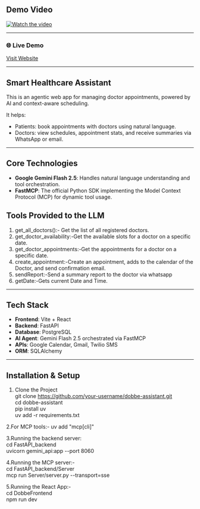 ##  Demo Video 

[![Watch the video](https://img.youtube.com/vi/HxrKmgEiQhw/hqdefault.jpg)](https://www.youtube.com/watch?v=HxrKmgEiQhw)

---

### 🌐 Live Demo
[Visit Website](https://your-app.onrender.com)

---

##  Smart Healthcare Assistant

This is an agentic web app for managing doctor appointments, powered by AI and context-aware scheduling.

It helps:
- Patients: book appointments with doctors using natural language.
- Doctors: view schedules, appointment stats, and receive summaries via WhatsApp or email.

---

##  Core Technologies  

- **Google Gemini Flash 2.5**: Handles natural language understanding and tool orchestration.
- **FastMCP**: The official Python SDK implementing the Model Context Protocol (MCP) for dynamic tool usage.

##  Tools Provided to the LLM  

1. get_all_doctors():- Get the list of all registered doctors.
2. get_doctor_availability:-Get the available slots for a doctor on a specific date.
3. get_doctor_appointments:-Get the appointments for a doctor on a specific date.
4. create_appointment:-Create an appointment, adds to the calendar of the Doctor, and send confirmation email.
5. sendReport:-Send a summary report to the doctor via whatsapp
6. getDate:-Gets current Date and Time.

---

##  Tech Stack

- **Frontend**: Vite + React
- **Backend**: FastAPI
- **Database**: PostgreSQL
- **AI Agent**: Gemini Flash 2.5 orchestrated via FastMCP
- **APIs**: Google Calendar, Gmail, Twilio SMS
- **ORM**: SQLAlchemy

---

##  Installation & Setup  

1. Clone the Project  
git clone https://github.com/your-username/dobbe-assistant.git  
cd dobbe-assistant  
pip install uv  
uv add -r requirements.txt  

2.For MCP tools:-
uv add "mcp[cli]"
  
3.Running the backend server:  
cd FastAPI_backend  
uvicorn gemini_api:app --port 8060  
  
4.Running the MCP server:-  
cd FastAPI_backend/Server  
mcp run Server/server.py --transport=sse  
  
5.Running the React App:-  
cd DobbeFrontend  
npm run dev


